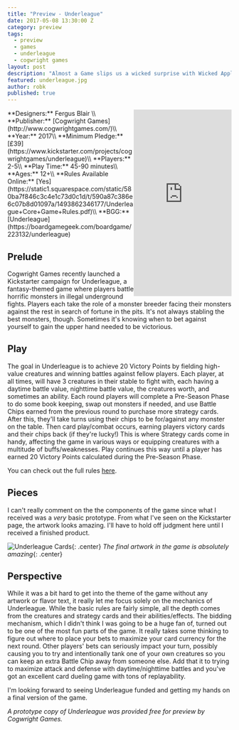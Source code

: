 ```yaml
---
title: "Preview - Underleague"
date: 2017-05-08 13:30:00 Z
category: preview
tags:
  - preview
  - games
  - underleague
  - cogwright games
layout: post
description: "Almost a Game slips us a wicked surprise with Wicked Apples, a micro game of bluffing and memory."
featured: underleague.jpg                                                                                                                                                                                             
author: robk
published: true
---
```


<iframe style="float:right;" src="https://www.kickstarter.com/projects/cogwrightgames/underleague/widget/card.html?v=2" width="220" height="420" frameborder="0" scrolling="no"></iframe>
**Designers:** Fergus Blair \\
**Publisher:** [Cogwright Games](http://www.cogwrightgames.com/)\\
**Year:** 2017\\
**Minimum Pledge:** [£39](https://www.kickstarter.com/projects/cogwrightgames/underleague)\\
**Players:** 2-5\\
**Play Time:** 45-90 minutes\\
**Ages:** 12+\\
**Rules Available Online:** [Yes](https://static1.squarespace.com/static/580ba7f846c3c4e1c73d0c1d/t/590a87c386e6c07b8d01097a/1493862346177/Underleague+Core+Game+Rules.pdf)\\
**BGG:** [Underleague](https://boardgamegeek.com/boardgame/223132/underleague)

<h2>Prelude</h2>

Cogwright Games recently launched a Kickstarter campaign for Underleague, a fantasy-themed game where players battle horrific monsters in illegal underground fights. Players each take the role of a monster breeder facing their monsters against the rest in search of fortune in the pits. It's not always stabling the best monsters, though. Sometimes it's knowing when to bet against yourself to gain the upper hand needed to be victorious.

<h2>Play</h2>

The goal in Underleague is to achieve 20 Victory Points by fielding high-value creatures and winning battles against fellow players. Each player, at all times, will have 3 creatures in their stable to fight with, each having a daytime battle value, nighttime battle value, the creatures worth, and sometimes an ability. Each round players will complete a Pre-Season Phase to do some book keeping, swap out monsters if needed, and use Battle Chips earned from the previous round to purchase more strategy cards. After this, they'll take turns using their chips to be for/against any monster on the table. Then card play/combat occurs, earning players victory cards and their chips back (if they're lucky!) This is where Strategy cards come in handy, affecting the game in various ways or equipping creatures with a multitude of buffs/weaknesses. Play continues this way until a player has earned 20 Victory Points calculated during the Pre-Season Phase.

You can check out the full rules [here](https://static1.squarespace.com/static/580ba7f846c3c4e1c73d0c1d/t/5872a9c96b8f5b2a8eeda450/1483909586317/Underleague+Game+Rules+%28PnP%29.pdf).


<h2>Pieces</h2>

I can't really comment on the the components of the game since what I received was a *very* basic prototype. From what I've seen on the Kickstarter page, the artwork looks amazing. I'll have to hold off judgment here until I received a finished product.

![Underleague Cards](/images/underleague/cards/jpg){: .center}
*The final artwork in the game is absolutely amazing*{: .center}

<h2>Perspective</h2>

While it was a bit hard to get into the theme of the game without any artwork or flavor text, it really let me focus solely on the mechanics of Underleague. While the basic rules are fairly simple, all the depth comes from the creatures and strategy cards and their abilities/effects. The bidding mechanism, which I didn't think I was going to be a huge fan of, turned out to be one of the most fun parts of the game. It really takes some thinking to figure out where to place your bets to maximize your card currency for the next round. Other players' bets can seriously impact your turn, possibly causing you to try and intentionally tank one of your own creatures so you can keep an extra Battle Chip away from someone else. Add that it to trying to maximize attack and defense with daytime/nighttime battles and you've got an excellent card dueling game with tons of replayability.

I'm looking forward to seeing Underleague funded and getting my hands on a final version of the game.

*A prototype copy of Underleague was provided free for preview by Cogwright Games.*